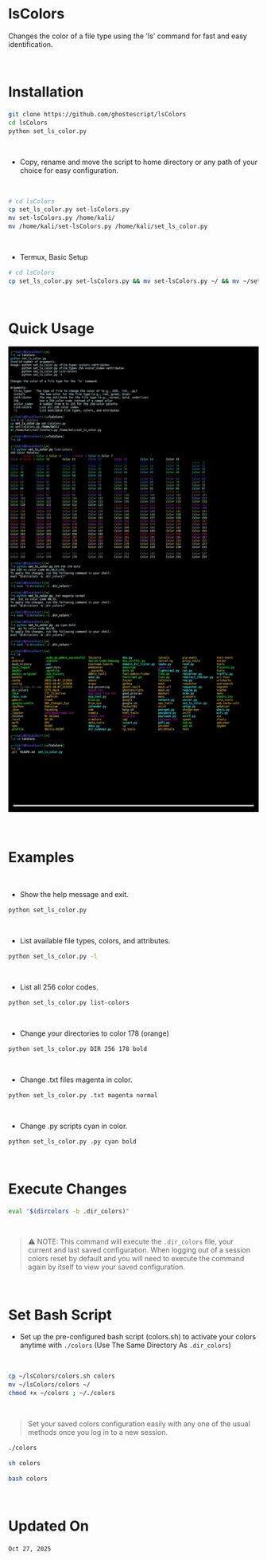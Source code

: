 # lsColors
Changes the color of a file type using the 'ls' command for fast and easy identification.

<br>

# Installation 
```bash
git clone https://github.com/ghostescript/lsColors
cd lsColors
python set_ls_color.py
```

<br>

* Copy, rename and move the script to home directory or any path of your choice for easy configuration.

<br>

```bash
# cd lsColors
cp set_ls_color.py set-lsColors.py
mv set-lsColors.py /home/kali/
mv /home/kali/set-lsColors.py /home/kali/set_ls_color.py
```

<br>

* Termux, Basic Setup
```bash
# cd lsColors
cp set_ls_color.py set-lsColors.py && mv set-lsColors.py ~/ && mv ~/set-lsColors.py ~/set_ls_color.py
```

<br>

# Quick Usage
![alt text](https://raw.githubusercontent.com/ghostescript/lsColors/refs/heads/main/files/Screenshot_20251025-211453_Termux.jpg)

<br>

# Examples

<br>

* Show the help message and exit.
```bash
python set_ls_color.py
```

<br>

* List available file types, colors, and attributes.
```bash
python set_ls_color.py -l
```

<br>

 * List all 256 color codes.
```bash
python set_ls_color.py list-colors
```

<br>

* Change your directories to color 178 (orange)
```bash
python set_ls_color.py DIR 256 178 bold
```

<br>

* Change .txt files magenta in color.
```bash
python set_ls_color.py .txt magenta normal
```

<br>

* Change .py scripts cyan in color.
```bash
python set_ls_color.py .py cyan bold
```

<br>

# Execute Changes

```bash
eval "$(dircolors -b .dir_colors)"
```

<br>

> ⚠️ NOTE: This command will execute the ``.dir_colors`` file, your current and last saved configuration. When logging out of a session colors reset by default and you will need to execute the command again by itself to view your saved configuration.

<br>

# Set Bash Script
* Set up the pre-configured bash script (colors.sh) to activate your colors anytime with ``./colors`` (Use The Same Directory As ``.dir_colors``)

<br>

```bash
cp ~/lsColors/colors.sh colors 
mv ~/lsColors/colors ~/
chmod +x ~/colors ; ~/./colors
```

<br>

> Set your saved colors configuration easily with any one of the usual methods once you log in to a new session.

```bash
./colors
```
```bash
sh colors
```
```bash
bash colors
```

<br>

# Updated On
``Oct 27, 2025``

<br>
